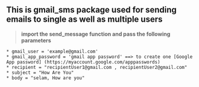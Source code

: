 ## This is gmail_sms package used for sending emails to single as well as multiple users

> **import the send_message function and pass the following parameters**

```
* gmail_user = 'example@gmail.com'
* gmail_app_password = 'gmail app password' ==> to create one [Google App password] (https://myaccount.google.com/apppasswords)  
* recipient = "recipientUser1@gmail.com , recipientUser2@gmail.com"
* subject = "How Are You"
* body = "selam, How are you"

```